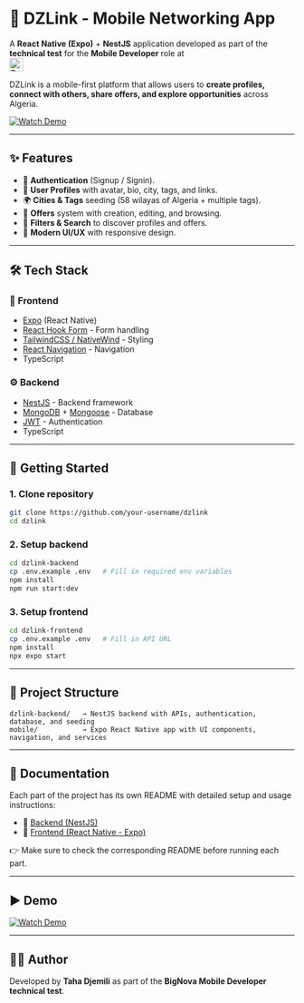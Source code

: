 # 📱 DZLink - Mobile Networking App

A **React Native (Expo)** + **NestJS** application developed as part of the **technical test** for the **Mobile Developer** role at  
<img src="[https://temtemone.com/_next/static/media/Logo-temtemOne.15009a93.svg](https://bignova-company.com/wp-content/uploads/2023/11/bignova-1.png)" alt="Temtem" height="24" style="vertical-align: middle;" />

DZLink is a mobile-first platform that allows users to **create profiles, connect with others, share offers, and explore opportunities** across Algeria.

[![Watch Demo](https://img.shields.io/badge/▶️%20Watch%20Demo-purple?style=for-the-badge)]([https://naviresto-api.s3.eu-west-1.amazonaws.com/flix-flex.mp4](https://drive.google.com/file/d/1uHHoEP8icUEMSF6JWreMVrJizBI-JB9O/view?usp=sharing))

---

## ✨ Features

- 🔐 **Authentication** (Signup / Signin).
- 👤 **User Profiles** with avatar, bio, city, tags, and links.
- 🌍 **Cities & Tags** seeding (58 wilayas of Algeria + multiple tags).
- 📌 **Offers** system with creation, editing, and browsing.
- 🔎 **Filters & Search** to discover profiles and offers.
- 📱 **Modern UI/UX** with responsive design.

---

## 🛠️ Tech Stack

### 📱 Frontend
- [Expo](https://expo.dev/) (React Native)
- [React Hook Form](https://react-hook-form.com/) - Form handling
- [TailwindCSS / NativeWind](https://www.nativewind.dev/) - Styling
- [React Navigation](https://reactnavigation.org/) - Navigation
- TypeScript

### ⚙️ Backend
- [NestJS](https://nestjs.com/) - Backend framework
- [MongoDB](https://www.mongodb.com/) + [Mongoose](https://mongoosejs.com/) - Database
- [JWT](https://jwt.io/) - Authentication
- TypeScript

---

## 🚀 Getting Started

### 1. Clone repository
```bash
git clone https://github.com/your-username/dzlink
cd dzlink
```

### 2. Setup backend
```bash
cd dzlink-backend
cp .env.example .env   # Fill in required env variables
npm install
npm run start:dev
```

### 3. Setup frontend
```bash
cd dzlink-frontend
cp .env.example .env   # Fill in API URL
npm install
npx expo start
```

---

## 📂 Project Structure

```
dzlink-backend/   → NestJS backend with APIs, authentication, database, and seeding
mobile/           → Expo React Native app with UI components, navigation, and services
```

---

## 📖 Documentation

Each part of the project has its own README with detailed setup and usage instructions:

- 📂 [Backend (NestJS)](./dzlink-backend/README.md)
- 📱 [Frontend (React Native - Expo)](./mobile/README.md)

👉 Make sure to check the corresponding README before running each part.

---

## ▶️ Demo

[![Watch Demo](https://img.shields.io/badge/▶️%20Watch%20Demo-purple?style=for-the-badge)]([https://your-demo-video-link.com](https://drive.google.com/file/d/1uHHoEP8icUEMSF6JWreMVrJizBI-JB9O/view?usp=sharing))

---

## 👨‍💻 Author

Developed by **Taha Djemili** as part of the **BigNova Mobile Developer technical test**.

